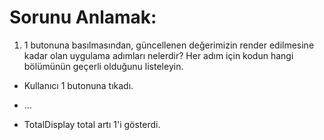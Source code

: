 # Sorunu Anlamak:

1. 1 butonuna basılmasından, güncellenen değerimizin render edilmesine kadar olan uygulama adımları nelerdir?
   Her adım için kodun hangi bölümünün geçerli olduğunu listeleyin.

- Kullanıcı 1 butonuna tıkadı.
- ...

- TotalDisplay total artı 1'i gösterdi.
